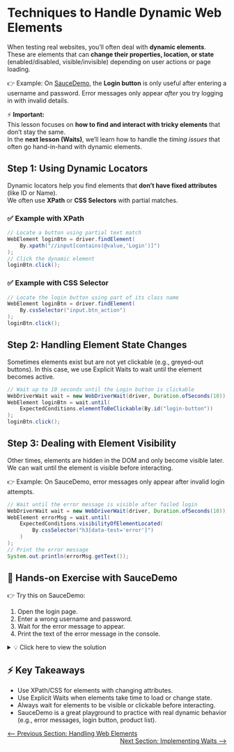 # Techniques to Handle Dynamic Web Elements

When testing real websites, you’ll often deal with **dynamic elements**.  
These are elements that can **change their properties, location, or state** (enabled/disabled, visible/invisible) depending on user actions or page loading.

👉 Example: On [SauceDemo](https://www.saucedemo.com), the **Login button** is only useful after entering a username and password. Error messages only appear *after* you try logging in with invalid details.  

⚡ **Important:**  
This lesson focuses on **how to find and interact with tricky elements** that don’t stay the same.  
In the **next lesson (Waits)**, we’ll learn how to handle the *timing issues* that often go hand-in-hand with dynamic elements.

## Step 1: Using Dynamic Locators

Dynamic locators help you find elements that **don’t have fixed attributes** (like ID or Name).  
We often use **XPath** or **CSS Selectors** with partial matches.

### ✅ Example with XPath
```java
// Locate a button using partial text match
WebElement loginBtn = driver.findElement(
    By.xpath("//input[contains(@value,'Login')]")
);
// Click the dynamic element
loginBtn.click();
```

### ✅ Example with CSS Selector
```java
// Locate the login button using part of its class name
WebElement loginBtn = driver.findElement(
    By.cssSelector("input.btn_action")
);
loginBtn.click();

```
## Step 2: Handling Element State Changes

Sometimes elements exist but are not yet clickable (e.g., greyed-out buttons).
In this case, we use Explicit Waits to wait until the element becomes active.
```java
// Wait up to 10 seconds until the Login button is clickable
WebDriverWait wait = new WebDriverWait(driver, Duration.ofSeconds(10));
WebElement loginBtn = wait.until(
    ExpectedConditions.elementToBeClickable(By.id("login-button"))
);
loginBtn.click();

```
## Step 3: Dealing with Element Visibility

Other times, elements are hidden in the DOM and only become visible later.
We can wait until the element is visible before interacting.

👉 Example: On SauceDemo, error messages only appear after invalid login attempts.
```java
// Wait until the error message is visible after failed login
WebDriverWait wait = new WebDriverWait(driver, Duration.ofSeconds(10));
WebElement errorMsg = wait.until(
    ExpectedConditions.visibilityOfElementLocated(
        By.cssSelector("h3[data-test='error']")
    )
);
// Print the error message
System.out.println(errorMsg.getText());

```
## 📝 Hands-on Exercise with SauceDemo

👉 Try this on SauceDemo:

1. Open the login page.
2. Enter a wrong username and password.
3. Wait for the error message to appear.
4. Print the text of the error message in the console.

<details>
<summary>💡 Click here to view the solution</summary>
    
```java
import org.openqa.selenium.By;
import org.openqa.selenium.WebDriver;
import org.openqa.selenium.WebElement;
import org.openqa.selenium.chrome.ChromeDriver;
import org.openqa.selenium.support.ui.ExpectedConditions;
import org.openqa.selenium.support.ui.WebDriverWait;
import java.time.Duration;

public class DynamicElementHandling {
    public static void main(String[] args) {
        // Launch Chrome
        WebDriver driver = new ChromeDriver();
        
        // Open SauceDemo
        driver.get("https://www.saucedemo.com");

        // Enter invalid username & password
        driver.findElement(By.id("user-name")).sendKeys("wrong_user");
        driver.findElement(By.id("password")).sendKeys("wrong_pass");

        // Click the login button
        driver.findElement(By.id("login-button")).click();

        // Wait for the error message to appear
        WebDriverWait wait = new WebDriverWait(driver, Duration.ofSeconds(10));
        WebElement errorMsg = wait.until(
            ExpectedConditions.visibilityOfElementLocated(
                By.cssSelector("h3[data-test='error']")
            )
        );

        // Print error text
        System.out.println("Error message: " + errorMsg.getText());

        // Close browser
        driver.quit();
    }
}
```
</details>

## ⚡ Key Takeaways

- Use XPath/CSS for elements with changing attributes.
- Use Explicit Waits when elements take time to load or change state.
- Always wait for elements to be visible or clickable before interacting.
- SauceDemo is a great playground to practice with real dynamic behavior (e.g., error messages, login button, product list).

<div style="width: 100%">
<a href='index.md'><-- Previous Section: Handling Web Elements</a>
<div align="right"><a href='implementing-waits.md'> Next Section: Implementing Waits --></a></div>
</div>
